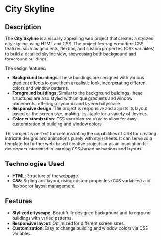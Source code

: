 # City Skyline

## Description

The **City Skyline** is a visually appealing web project that creates a stylized city skyline using HTML and CSS. The project leverages modern CSS features such as gradients, flexbox, and custom properties (CSS variables) to build a detailed skyline view, showcasing both background and foreground buildings. 

The design features:
- **Background buildings**: These buildings are designed with various gradient effects to give them a realistic look, incorporating different colors and window patterns.
- **Foreground buildings**: Similar to the background buildings, these structures are also styled with unique gradients and window placements, offering a dynamic and layered cityscape.
- **Responsive design**: The project is responsive and adjusts its layout based on the screen size, making it suitable for a variety of devices.
- **Color customization**: CSS variables are used to allow for easy customization of building and window colors.

This project is perfect for demonstrating the capabilities of CSS for creating intricate designs and animations purely with stylesheets. It can serve as a template for further web-based creative projects or as an inspiration for developers interested in learning CSS-based animations and layouts.

## Technologies Used
- **HTML**: Structure of the webpage.
- **CSS**: Styling and layout, using custom properties (CSS variables) and flexbox for layout management.

## Features
- **Stylized cityscape**: Beautifully designed background and foreground buildings with varied patterns.
- **Responsive layout**: Optimized for different screen sizes.
- **Customization**: Easy to change building and window colors via CSS variables.
